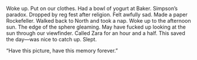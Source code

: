Woke up. Put on our clothes. Had a bowl of yogurt at Baker. Simpson’s paradox. Dropped by reg fest after religion. Felt awfully sad. Made a paper Rockefeller. Walked back to North and took a nap. Woke up to the afternoon sun. The edge of the sphere gleaming. May have fucked up looking at the sun through our viewfinder. Called Zara for an hour and a half. This saved the day—was nice to catch up. Slept.

“Have this picture, have this memory forever.”
